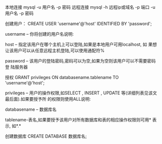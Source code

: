 本地连接 
mysql -u 用户名 -p 密码 
远程连接 
mysql -h 远程ip或域名 -p 端口 -u 用户名 -p 密码


创建用户：
CREATE USER 'username'@'host' IDENTIFIED BY 'password';

username – 你将创建的用户名说明:

host – 指定该用户在哪个主机上可以登陆,如果是本地用户可用localhost,  如 果想让该用户可以从任意远程主机登陆,可以使用通配符%

password –  该用户的登陆密码,密码可以为空,如果为空则该用户可以不需要密码登 陆服务器

授权
GRANT privileges ON databasename.tablename TO 'username'@'host';

privileges – 用户的操作权限,如SELECT , INSERT , UPDATE  等(详细列表见该文最后面).如果要授予所 的权限则使用ALL说明: 

databasename –  数据库名

tablename-表名,如果要授予该用户对所有数据库和表的相应操作权限则可用* 表示, 如*.*

创建数据库
CREATE DATABASE 数据库名;